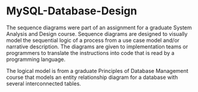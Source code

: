 # MySQL-Database-Design

The sequence diagrams were part of an assignment for a graduate System Analysis and Design course. Sequence diagrams are designed to visually model the sequential logic of a process from a use case model and/or narrative description. The diagrams are given to implementation teams or programmers to translate the instructions into code that is read by a programming language. 

The logical model is from a graduate Principles of Database Management course that models an entity relationship diagram for a database with several interconnected tables. 

